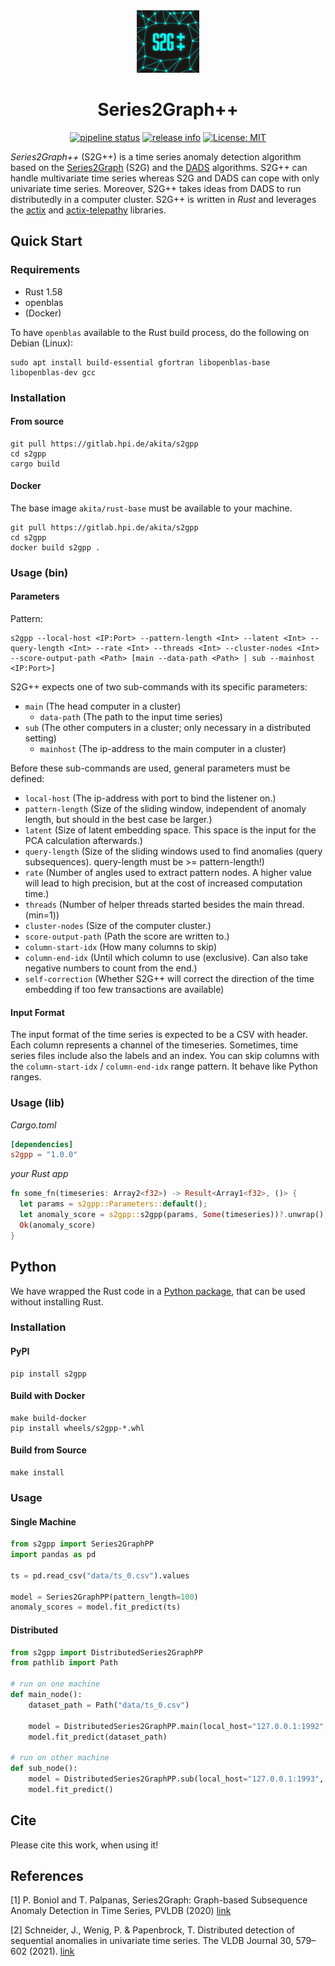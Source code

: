 <div align="center">
<img width="100px" src="./Logo.png" alt="Series2Graph++ logo"/>

# Series2Graph++

[![pipeline status](https://gitlab.hpi.de/akita/s2gpp/badges/main/pipeline.svg)](https://gitlab.hpi.de/akita/s2gpp/-/commits/main)
[![release info](https://img.shields.io/badge/Release-1.0.0-blue)](https://gitlab.hpi.de/phillip.wenig/s2gpp/-/releases/1.0.0)
[![License: MIT](https://img.shields.io/badge/License-MIT-yellow.svg)](https://opensource.org/licenses/MIT)
</div>

_Series2Graph++_ (S2G++) is a time series anomaly detection algorithm based on the [Series2Graph](https://helios2.mi.parisdescartes.fr/~themisp/series2graph/) (S2G) and the [DADS](https://hpi.de/naumann/s/dads) algorithms. 
S2G++ can handle multivariate time series whereas S2G and DADS can cope with only univariate time series. 
Moreover, S2G++ takes ideas from DADS to run distributedly in a computer cluster.
S2G++ is written in _Rust_ and leverages the [actix](https://github.com/actix/actix) and [actix-telepathy](https://github.com/wenig/actix-telepathy) libraries.

## Quick Start

### Requirements

- Rust 1.58
- openblas
- (Docker)

To have `openblas` available to the Rust build process, do the following on Debian (Linux):

```shell
sudo apt install build-essential gfortran libopenblas-base libopenblas-dev gcc
```

### Installation

#### From source

```shell
git pull https://gitlab.hpi.de/akita/s2gpp
cd s2gpp
cargo build
```

#### Docker

The base image `akita/rust-base` must be available to your machine.

```shell
git pull https://gitlab.hpi.de/akita/s2gpp
cd s2gpp
docker build s2gpp .
```

### Usage (bin)

#### Parameters

Pattern:
```shell
s2gpp --local-host <IP:Port> --pattern-length <Int> --latent <Int> --query-length <Int> --rate <Int> --threads <Int> --cluster-nodes <Int> --score-output-path <Path> [main --data-path <Path> | sub --mainhost <IP:Port>]
```

S2G++ expects one of two sub-commands with its specific parameters:

- `main` (The head computer in a cluster)
  - `data-path` (The path to the input time series)
- `sub` (The other computers in a cluster; only necessary in a distributed setting)
  - `mainhost` (The ip-address to the main computer in a cluster)

Before these sub-commands are used, general parameters must be defined:

- `local-host` (The ip-address with port to bind the listener on.)
- `pattern-length` (Size of the sliding window, independent of anomaly length, but should in the best case be larger.)
- `latent` (Size of latent embedding space. This space is the input for the PCA calculation afterwards.)
- `query-length` (Size of the sliding windows used to find anomalies (query subsequences). query-length must be >= pattern-length!)
- `rate` (Number of angles used to extract pattern nodes. A higher value will lead to high precision, but at the cost of increased computation time.)
- `threads` (Number of helper threads started besides the main thread. (min=1))
- `cluster-nodes` (Size of the computer cluster.)
- `score-output-path` (Path the score are written to.)
- `column-start-idx` (How many columns to skip)
- `column-end-idx` (Until which column to use (exclusive). Can also take negative numbers to count from the end.)
- `self-correction` (Whether S2G++ will correct the direction of the time embedding if too few
  transactions are available)

#### Input Format

The input format of the time series is expected to be a CSV with header. Each column represents a channel of the timeseries.
Sometimes, time series files include also the labels and an index. You can skip columns with the `column-start-idx` / `column-end-idx` range pattern. It behave like Python ranges.

### Usage (lib)

_Cargo.toml_
```toml
[dependencies]
s2gpp = "1.0.0"
```

_your Rust app_

```rust
fn some_fn(timeseries: Array2<f32>) -> Result<Array1<f32>, ()> {
  let params = s2gpp::Parameters::default();
  let anomaly_score = s2gpp::s2gpp(params, Some(timeseries))?.unwrap();
  Ok(anomaly_score)
}
```

## Python

We have wrapped the Rust code in a [Python package](https://pypi.org/s2gpp), that can be used without installing Rust.

### Installation

#### PyPI

```shell
pip install s2gpp
```

#### Build with Docker

```shell
make build-docker
pip install wheels/s2gpp-*.whl
```

#### Build from Source

```shell
make install
```

### Usage

#### Single Machine

```python
from s2gpp import Series2GraphPP
import pandas as pd

ts = pd.read_csv("data/ts_0.csv").values

model = Series2GraphPP(pattern_length=100)
anomaly_scores = model.fit_predict(ts)
```

#### Distributed

```python
from s2gpp import DistributedSeries2GraphPP
from pathlib import Path

# run on one machine
def main_node():
    dataset_path = Path("data/ts_0.csv")
  
    model = DistributedSeries2GraphPP.main(local_host="127.0.0.1:1992", n_cluster_nodes=2, pattern_length=100)
    model.fit_predict(dataset_path)

# run on other machine
def sub_node():
    model = DistributedSeries2GraphPP.sub(local_host="127.0.0.1:1993", mainhost="127.0.0.1:1992", n_cluster_nodes=2, pattern_length=100)
    model.fit_predict()
```

## Cite

Please cite this work, when using it!

## References

[1] P. Boniol and T. Palpanas, Series2Graph: Graph-based Subsequence Anomaly Detection in Time Series, PVLDB (2020) [link](https://helios2.mi.parisdescartes.fr/~themisp/series2graph/data/Series2Graph.pdf)

[2] Schneider, J., Wenig, P. & Papenbrock, T. Distributed detection of sequential anomalies in univariate time series. The VLDB Journal 30, 579–602 (2021). [link](https://doi.org/10.1007/s00778-021-00657-6)
